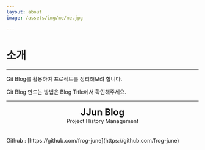 ```yaml
---
layout: about
image: /assets/img/me/me.jpg

---
```


# 소개
---
Git Blog를 활용하여 프로젝트를 정리해보려 합니다.<p>
Git Blog 만드는 방법은 Blog Title에서 확인해주세요.
<!--author-->
***
<center>
<span style="font-size:170%;font-weight:bold"> JJun Blog
</span>
</center>
<center>Project History Management</center>

<br>
<br>
Github : [https://github.com/frog-june](https://github.com/frog-june) 